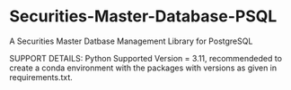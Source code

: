 # Securities-Master-Database-PSQL

A Securities Master Datbase Management Library for PostgreSQL

SUPPORT DETAILS:
Python Supported Version = 3.11, recommendeded to create a conda environment with the packages with versions as given in requirements.txt.
